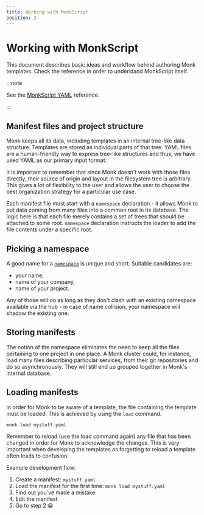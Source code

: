```yaml
---
title: Working with MonkScript
position: 2
---
```


# Working with MonkScript

This document describes basic ideas and workflow behind authoring Monk templates. Check the reference in order to understand MonkScript itself.

:::note

See the [MonkScript YAML](/monkscript/yaml) reference.

:::

## Manifest files and project structure

Monk keeps all its data, including templates in an internal tree-like data structure. Templates are stored as individual parts of that tree. YAML files are a human-friendly way to express tree-like structures and thus, we have used YAML as our primary input format.

It is important to remember that since Monk doesn't work with those files directly, their source of origin and layout in the filesystem tree is arbitrary. This gives a lot of flexibility to the user and allows the user to choose the best organization strategy for a particular use case.

Each manifest file must start with a `namespace` declaration - it allows Monk to put data coming from many files into a common root in its database. The logic here is that each file merely contains a set of trees that should be attached to some root. `namespace` declaration instructs the loader to add the file contents under a specific root.

## Picking a namespace

A good name for a [`namespace`](/monkscript/yaml#namespaces) is unique and short. Suitable candidates are:

-   your name,
-   name of your company,
-   name of your project.

Any of those will do as long as they don't clash with an existing namespace available via the hub - in case of name collision, your namespace will shadow the existing one.

## Storing manifests

The notion of the namespace eliminates the need to keep all the files pertaining to one project in one place. A Monk cluster could, for instance, load many files describing particular services, from their git repositories and do so asynchronously. They will still end up grouped together in Monk's internal database.

## Loading manifests

In order for Monk to be aware of a template, the file containing the template must be loaded. This is achieved by using the `load` command.

    monk load mystuff.yaml

Remember to reload (use the load command again) any file that has been changed in order for Monk to acknowledge the changes. This is very important when developing the templates as forgetting to reload a template often leads to confusion.

Example development flow:

1. Create a manifest: `mystuff.yaml`
2. Load the manifest for the first time: `monk load mystuff.yaml`
3. Find out you've made a mistake
4. Edit the manifest
5. Go to step 2 😀
